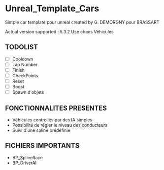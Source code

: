 # Unreal_Template_Cars
Simple car template pour unreal created by G. DEMORGNY pour BRASSART

Actual version supported : 5.3.2
Use chaos Véhicules

## TODOLIST ##

- [ ] Cooldown
- [ ] Lap Number
- [ ] Finish
- [ ] CheckPoints
- [ ] Reset
- [ ] Boost
- [ ] Spawn d'objets

## FONCTIONNALITES PRESENTES ##

- Véhicules controllés par des IA simples
- Possibilité de régler le niveau des conducteurs
- Suivi d'une spline prédéfinie

## FICHIERS IMPORTANTS ##

- BP_SplineRace
- BP_DriverAI
